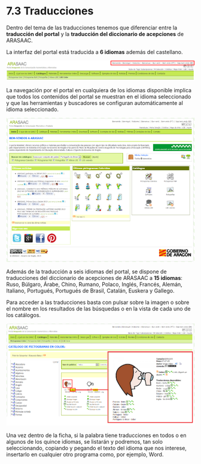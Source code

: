 
# 7.3 Traducciones

Dentro del tema de las traducciones tenemos que diferenciar entre la **traducción del portal** y la **traducción del diccionario de acepciones** de ARASAAC.

La interfaz del portal está traducida a **6 idiomas** además del castellano.


![1.43 Captura de la cabecera del portal donde se puede modificar el idioma del portal](img/traducciones_1.png)

La navegación por el portal en cualquiera de los idiomas disponible implica que todos los contenidos del portal se muestran en el idioma seleccionado y que las herramientas y buscadores se configuran automáticamente al idioma seleccionado.


![1.44 Pagina inicial de ARASAAC en Portugués de Brasil](img/traducciones_2.png)

Además de la traducción a seis idiomas del portal, se dispone de traducciones del diccionario de acepciones de ARASAAC a **15 idiomas**: Ruso, Búlgaro, Árabe, Chino, Rumano, Polaco, Inglés, Francés, Alemán, Italiano, Portugués, Portugués de Brasil, Catalán, Euskera y Gallego.

Para acceder a las traducciones basta con pulsar sobre la imagen o sobre el nombre en los resultados de las búsquedas o en la vista de cada uno de los catálogos.


![1.45 Procedimiento para acceder a las traducciones dentro de la ficha de cada uno de los recursos](img/traducciones_3.png)

Una vez dentro de la ficha, si la palabra tiene traducciones en todos o en algunos de los quince idiomas, se listarán y podremos, tan solo seleccionando, copiando y pegando el texto del idioma que nos interese, insertarlo en cualquier otro programa como, por ejemplo, Word.

